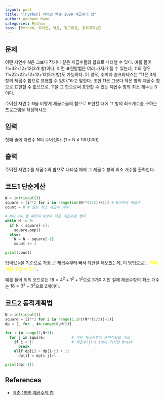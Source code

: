 ```yaml
--- 
layout: post
title: "[Python] 파이썬 백준 1699 제곱수의 합"
author: Woohyun Kwon
categories: Python
tags: [Python, 파이썬, 백준, 알고리즘, 동적계획법]
---
```


## 문제
어떤 자연수 N은 그보다 작거나 같은 제곱수들의 합으로 나타낼 수 있다. 예를 들어 11=32+12+12(3개 항)이다. 이런 표현방법은 여러 가지가 될 수 있는데, 11의 경우 11=22+22+12+12+12(5개 항)도 가능하다. 이 경우, 수학자 숌크라테스는 “11은 3개 항의 제곱수 합으로 표현할 수 있다.”라고 말한다. 또한 11은 그보다 적은 항의 제곱수 합으로 표현할 수 없으므로, 11을 그 합으로써 표현할 수 있는 제곱수 항의 최소 개수는 3이다.

주어진 자연수 N을 이렇게 제곱수들의 합으로 표현할 때에 그 항의 최소개수를 구하는 프로그램을 작성하시오.

## 입력
첫째 줄에 자연수 N이 주어진다. (1 ≤ N ≤ 100,000)

## 출력
주어진 자연수를 제곱수의 합으로 나타낼 때에 그 제곱수 항의 최소 개수를 출력한다.

## 코드1 단순계산

```python
N = int(input())
square = [i**2 for i in range(int(N**(1/2))+1)] # N이하의 제곱수
count = 0 # 필요 최소 제곱수 개수

# N이 0이 될 때까지 N보다 작은 제곱수를 뺀다
while N != 0:
  if N < square[-1]:
    square.pop()
  else:
    N = N - square[-1]
    count += 1

print(count)
```

입력값 `N`을 기준으로 가장 큰 제곱수부터 빼서 계산을 해보았는데, 이 방법으로는 <span style="color:yellow">최적해를 구할 수 없다</span>.

예를 들어 위의 코드로는 $18=4^2+1^2+1^2$으로 3개이지만 실제 제곱수항의 최소 개수는 $18=3^2+3^2$으로 2개이다. 

## 코드2 동적계획법

```python
N = int(input())
square = [i**2 for i in range(1,int(N**(1/2))+1)]
dp = [_ for _ in range(0,N+1)]

for i in range(1,N+1):
  for j in square:            # 작은 제곱수부터 순차적으로 비교
    if i < j:                 # 제곱수(j)가 i보다 커지면 break
      break
    elif dp[i] > dp[i-j] + 1:
      dp[i] = dp[i-j]+1

print(dp[-1])
```

## References

- [백준 1699 제곱수의 합](https://www.acmicpc.net/problem/1699)